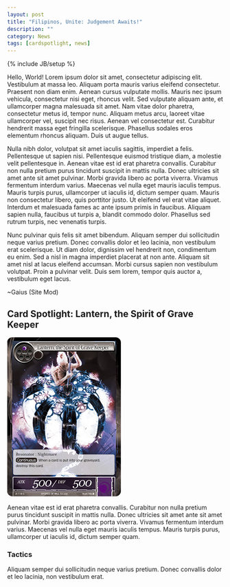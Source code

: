 ```yaml
---
layout: post
title: "Filipinos, Unite: Judgement Awaits!"
description: ""
category: News
tags: [cardspotlight, news]
---
```

{% include JB/setup %}

Hello, World! Lorem ipsum dolor sit amet, consectetur adipiscing elit. Vestibulum at massa leo. Aliquam porta mauris varius eleifend consectetur. Praesent non diam enim. Aenean cursus vulputate mollis. Mauris nec ipsum vehicula, consectetur nisi eget, rhoncus velit. Sed vulputate aliquam ante, et ullamcorper magna malesuada sit amet. Nam vitae dolor pharetra, consectetur metus id, tempor nunc. Aliquam metus arcu, laoreet vitae ullamcorper vel, suscipit nec risus. Aenean vel consectetur est. Curabitur hendrerit massa eget fringilla scelerisque. Phasellus sodales eros elementum rhoncus aliquam. Duis ut augue tellus.

Nulla nibh dolor, volutpat sit amet iaculis sagittis, imperdiet a felis. Pellentesque ut sapien nisi. Pellentesque euismod tristique diam, a molestie velit pellentesque in. Aenean vitae est id erat pharetra convallis. Curabitur non nulla pretium purus tincidunt suscipit in mattis nulla. Donec ultricies sit amet ante sit amet pulvinar. Morbi gravida libero ac porta viverra. Vivamus fermentum interdum varius. Maecenas vel nulla eget mauris iaculis tempus. Mauris turpis purus, ullamcorper ut iaculis id, dictum semper quam. Mauris non consectetur libero, quis porttitor justo. Ut eleifend vel erat vitae aliquet. Interdum et malesuada fames ac ante ipsum primis in faucibus. Aliquam sapien nulla, faucibus ut turpis a, blandit commodo dolor. Phasellus sed rutrum turpis, nec venenatis turpis.

Nunc pulvinar quis felis sit amet bibendum. Aliquam semper dui sollicitudin neque varius pretium. Donec convallis dolor et leo lacinia, non vestibulum erat scelerisque. Ut diam dolor, dignissim vel hendrerit non, condimentum eu enim. Sed a nisl in magna imperdiet placerat at non ante. Aliquam sit amet nisl at lacus eleifend accumsan. Morbi cursus sapien non vestibulum volutpat. Proin a pulvinar velit. Duis sem lorem, tempor quis auctor a, vestibulum eget lacus.

~Gaius (Site Mod)

## Card Spotlight: Lantern, the Spirit of Grave Keeper

<div class="pull-right">
    <img src="assets/images/EN2/119.jpg" alt="Lantern, the Spirit of Grave Keeper" class="img-responsive img-rounded" />
</div>

Aenean vitae est id erat pharetra convallis. Curabitur non nulla pretium purus tincidunt suscipit in mattis nulla. Donec ultricies sit amet ante sit amet pulvinar. Morbi gravida libero ac porta viverra. Vivamus fermentum interdum varius. Maecenas vel nulla eget mauris iaculis tempus. Mauris turpis purus, ullamcorper ut iaculis id, dictum semper quam.

### Tactics

Aliquam semper dui sollicitudin neque varius pretium. Donec convallis dolor et leo lacinia, non vestibulum erat.
